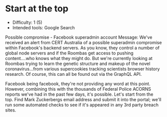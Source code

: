 # Start at the top

* Difficulty: 1 (5)
* Intended tools: Google Search

Possible compromise - Facebook superadmin account Message: We've received an
alert from CERT Australia of a possible superadmin compromise within
Facebook's backend servers. As you know, they control a number of global node
servers and if the Roombas get access to pushing content....who knows what they
might do. But we're currently looking at Roombas trying to learn the genetic
structure and makeup of the novel coronavirus...from various supercookies
tracking scientists browser history research. Of course, this can all be found
out via the GraphQL API.

Facebook being facebook, they're not providing any word at this point. However,
combining this with the thousands of Federal Police ACORNS reports we've had in
the past few days, it's possible. Let's start from the top. Find Mark
Zuckerbergs email address and submit it into the portal; we'll run some
automated checks to see if it's appeared in any 3rd party breach sites.
